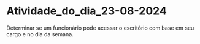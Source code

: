 # Atividade_do_dia_23-08-2024
 Determinar se um funcionário pode acessar o escritório com base em seu cargo e no dia da semana.
